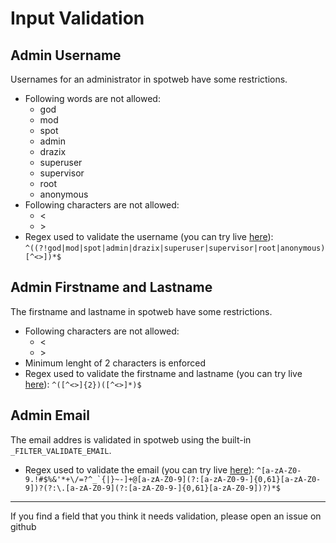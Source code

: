 # Input Validation

## Admin Username

Usernames for an administrator in spotweb have some restrictions.
  
* Following words are not allowed:
  * god
  * mod
  * spot
  * admin
  * drazix
  * superuser
  * supervisor
  * root
  * anonymous
* Following characters are not allowed:
  * <
  * \>
* Regex used to validate the username (you can try live [here](https://regex101.com/r/LA4Io7/1)):
 `^((?!god|mod|spot|admin|drazix|superuser|supervisor|root|anonymous)[^<>])*$`

## Admin Firstname and Lastname

The firstname and lastname  in spotweb have some restrictions.
  
* Following characters are not allowed:
  * <
  * \>
* Minimum lenght of 2 characters is enforced
* Regex used to validate the firstname and lastname (you can try live [here](https://regex101.com/r/x2KGnU/1)):
 `^([^<>]{2})([^<>]*)$`

## Admin Email

The email addres is validated in spotweb using the built-in `_FILTER_VALIDATE_EMAIL`.
  
* Regex used to validate the email (you can try live [here](https://regex101.com/r/yEmCoL/1)):
 ```^[a-zA-Z0-9.!#$%&'*+\/=?^_`{|}~-]+@[a-zA-Z0-9](?:[a-zA-Z0-9-]{0,61}[a-zA-Z0-9])?(?:\.[a-zA-Z0-9](?:[a-zA-Z0-9-]{0,61}[a-zA-Z0-9])?)*$```

---
If you find a field that you think it needs validation, please open an issue on github
